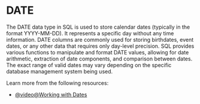 # DATE

The DATE data type in SQL is used to store calendar dates (typically in the format YYYY-MM-DD). It represents a specific day without any time information. DATE columns are commonly used for storing birthdates, event dates, or any other data that requires only day-level precision. SQL provides various functions to manipulate and format DATE values, allowing for date arithmetic, extraction of date components, and comparison between dates. The exact range of valid dates may vary depending on the specific database management system being used.

Learn more from the following resources:

- [@video@Working with Dates](https://www.youtube.com/watch?v=XyZ9HwXoR7o)